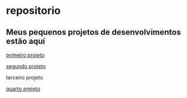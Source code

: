 # repositorio
<h2>Meus pequenos projetos de desenvolvimentos estão aqui</h2>
<a href= " https://tadeu-mesquita.github.io/repositorio/site%20android/index-siteAndroid.html"target="_blank"> primeiro projeto</a>

<a href= "https://tadeu-mesquita.github.io/repositorio/bom%20dia%20boa%20tarde%20boa%20noite/hora-do-dia.html" target="_blank">segundo projeto</a>

<a herf= "https://tadeu-mesquita.github.io/repositorio/calculadora/calculadora.html" target="_blank">terceiro projeto</a>

<a href= "https://tadeu-mesquita.github.io/repositorio/pokedex/index.html" target="_blank">quarto prejeto</a>